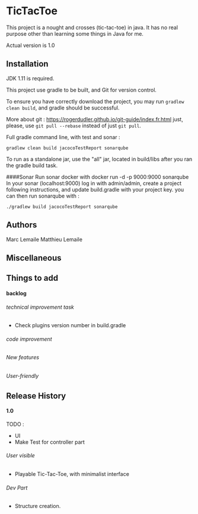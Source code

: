 # TicTacToe

This project is a nought and crosses (tic-tac-toe) in java. It has no real purpose other than learning some things in Java for me.

Actual version is 1.0

## Installation

JDK 1.11 is required.

This project use gradle to be built, and Git for version control.

To ensure you have correctly download the project,
you may run `gradlew clean build`,
and gradle should be successful.

More about git :
https://rogerdudler.github.io/git-guide/index.fr.html
just, please, use `git pull --rebase` instead of just `git pull`.

Full gradle command line, with test and sonar :
``` shell script
gradlew clean build jacocoTestReport sonarqube
```

To run as a standalone jar, use the "all" jar, located in build/libs after you ran the gradle build task.

####Sonar
Run sonar docker with docker run -d -p 9000:9000 sonarqube
In your sonar (localhost:9000) log in with admin/admin,
create a project following instructions,
and update build.gradle with your project key.
you can then run sonarqube with :
```shell script
./gradlew build jacocoTestReport sonarqube
``` 


## Authors

Marc Lemaile
Matthieu Lemaile

## Miscellaneous


## Things to add

#### backlog
###### technical improvement task
* Check plugins version number in build.gradle

###### code improvement

###### New features

###### User-friendly

## Release History

#### 1.0
TODO :
* UI
* Make Test for controller part

###### User visible
* Playable Tic-Tac-Toe, with minimalist interface

###### Dev Part
* Structure creation.
